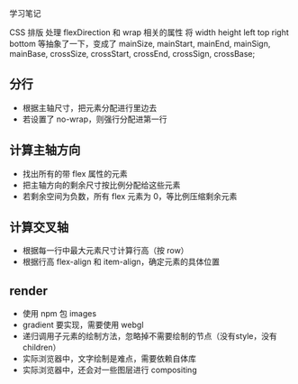 学习笔记

CSS 排版
处理 flexDirection 和 wrap 相关的属性
将 width height left top right bottom 等抽象了一下，变成了 mainSize, mainStart, mainEnd, mainSign, mainBase,
crossSize, crossStart, crossEnd, crossSign, crossBase;

## 分行
* 根据主轴尺寸，把元素分配进行里边去
* 若设置了 no-wrap，则强行分配进第一行

## 计算主轴方向
* 找出所有的带 flex 属性的元素
* 把主轴方向的剩余尺寸按比例分配给这些元素
* 若剩余空间为负数，所有 flex 元素为 0，等比例压缩剩余元素

## 计算交叉轴
* 根据每一行中最大元素尺寸计算行高（按 row）
* 根据行高 flex-align 和 item-align，确定元素的具体位置

## render
* 使用 npm 包 images
* gradient 要实现，需要使用 webgl
* 递归调用子元素的绘制方法，忽略掉不需要绘制的节点（没有style，没有 children）
* 实际浏览器中，文字绘制是难点，需要依赖自体库
* 实际浏览器中，还会对一些图层进行 compositing
